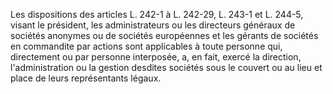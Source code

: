  
Les dispositions des articles L. 242-1 à L. 242-29, L. 243-1 et L. 244-5, visant le président, les administrateurs ou les directeurs généraux de sociétés anonymes ou de sociétés européennes et les gérants de sociétés en commandite par actions sont applicables à toute personne qui, directement ou par personne interposée, a, en fait, exercé la direction, l'administration ou la gestion desdites sociétés sous le couvert ou au lieu et place de leurs représentants légaux.  

  
